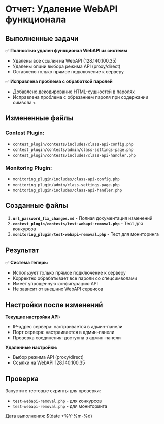 # Отчет: Удаление WebAPI функционала

## Выполненные задачи

✅ **Полностью удален функционал WebAPI из системы**
- Удалены все ссылки на WebAPI (128.140.100.35)
- Удалены опции выбора режима API (proxy/direct)
- Оставлено только прямое подключение к серверу

✅ **Исправлена проблема с обработкой паролей**
- Добавлено декодирование HTML-сущностей в паролях
- Исправлена проблема с обрезанием пароля при содержании символа `<`

## Измененные файлы

### Contest Plugin:
- `contest_plugin/contests/includes/class-api-config.php`
- `contest_plugin/contests/admin/class-settings-page.php`
- `contest_plugin/contests/includes/class-api-handler.php`

### Monitoring Plugin:
- `monitoring_plugin/includes/class-api-config.php`
- `monitoring_plugin/admin/class-settings-page.php`
- `monitoring_plugin/includes/class-api-handler.php`

## Созданные файлы

1. **`url_password_fix_changes.md`** - Полная документация изменений
2. **`contest_plugin/contests/test-webapi-removal.php`** - Тест для конкурсов
3. **`monitoring_plugin/test-webapi-removal.php`** - Тест для мониторинга

## Результат

✅ **Система теперь:**
- Использует только прямое подключение к серверу
- Корректно обрабатывает все пароли со спецсимволами
- Имеет упрощенную конфигурацию API
- Не зависит от внешних WebAPI сервисов

## Настройки после изменений

**Текущие настройки API:**
- IP-адрес сервера: настраивается в админ-панели
- Порт сервера: настраивается в админ-панели
- Проверка соединения: доступна в админ-панели

**Удаленные настройки:**
- Выбор режима API (proxy/direct)
- Ссылки на WebAPI 128.140.100.35

## Проверка

Запустите тестовые скрипты для проверки:
- `test-webapi-removal.php` - для конкурсов
- `test-webapi-removal.php` - для мониторинга

Дата выполнения: $(date +%Y-%m-%d) 